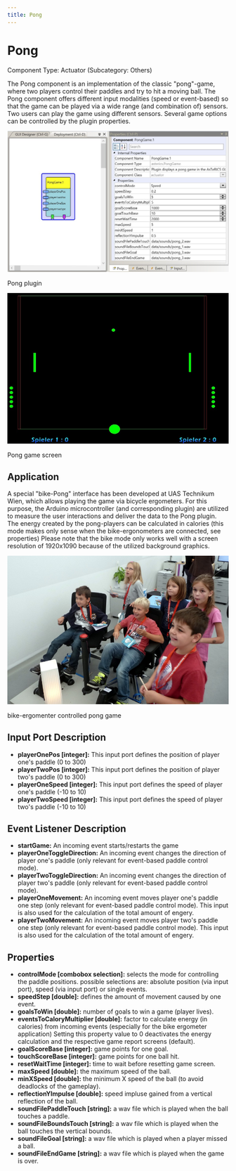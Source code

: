 ```yaml
---
title: Pong
---
```


# Pong

Component Type: Actuator (Subcategory: Others)

The Pong component is an implementation of the classic "pong"-game, where two players control their paddles and try to hit a moving ball. The Pong component offers different input modalities (speed or event-based) so that the game can be played via a wide range (and combination of) sensors. Two users can play the game using different sensors. Several game options can be controlled by the plugin properties.

![Screenshot: Pong plugin](./img/Pong.jpg "Screenshot: Pong plugin")

Pong plugin

![Screenshot: Pong game screen](./img/PongScreen.jpg "Pong game screen")

Pong game screen

## Application

A special "bike-Pong" interface has been developed at UAS Technikum Wien, which allows playing the game via bicycle ergometers. For this purpose, the Arduino microcontroller (and corresponding plugin) are utilized to measure the user interactions and deliver the data to the Pong plugin. The energy created by the pong-players can be calculated in calories (this mode makes only sense when the bike-ergonometers are connected, see properties) Please note that the bike mode only works well with a screen resolution of 1920x1090 because of the utilized background graphics.

![bike pong gaming](./img/PongApplication.jpg "bike pong gaming")

bike-ergomenter controlled pong game

## Input Port Description

- **playerOnePos \[integer\]:** This input port defines the position of player one's paddle (0 to 300)
- **playerTwoPos \[integer\]:** This input port defines the position of player two's paddle (0 to 300)
- **playerOneSpeed \[integer\]:** This input port defines the speed of player one's paddle (-10 to 10)
- **playerTwoSpeed \[integer\]:** This input port defines the speed of player two's paddle (-10 to 10)

## Event Listener Description

- **startGame:** An incoming event starts/restarts the game
- **playerOneToggleDirection:** An incoming event changes the direction of player one's paddle (only relevant for event-based paddle control mode).
- **playerTwoToggleDirection:** An incoming event changes the direction of player two's paddle (only relevant for event-based paddle control mode).
- **playerOneMovement:** An incoming event moves player one's paddle one step (only relevant for event-based paddle control mode). This input is also used for the calculation of the total amount of engery.
- **playerTwoMovement:** An incoming event moves player two's paddle one step (only relevant for event-based paddle control mode). This input is also used for the calculation of the total amount of engery.

## Properties

- **controlMode \[combobox selection\]:** selects the mode for controlling the paddle positions. possible selections are: absolute position (via input port), speed (via input port) or single events.
- **speedStep \[double\]:** defines the amount of movement caused by one event.
- **goalsToWin \[double\]:** number of goals to win a game (player lives).
- **eventsToCaloryMultiplier \[double\]:** factor to calculate energy (in calories) from incoming events (especially for the bike ergometer application) Setting this property value to 0 deactivates the energy calculation and the respective game report screens (default).
- **goalScoreBase \[integer\]:** game points for one goal.
- **touchScoreBase \[integer\]:** game points for one ball hit.
- **resetWaitTime \[integer\]:** time to wait before resetting game screen.
- **maxSpeed \[double\]:** the maximum speed of the ball.
- **minXSpeed \[double\]:** the minimum X speed of the ball (to avoid deadlocks of the gameplay).
- **reflectionYImpulse \[double\]:** speed impluse gained from a vertical reflection of the ball.
- **soundFilePaddleTouch \[string\]:** a wav file which is played when the ball touches a paddle.
- **soundFileBoundsTouch \[string\]:** a wav file which is played when the ball touches the vertical bounds.
- **soundFileGoal \[string\]:** a wav file which is played when a player missed a ball.
- **soundFileEndGame \[string\]:** a wav file which is played when the game is over.
